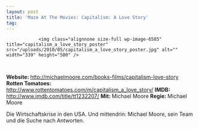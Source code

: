 ```yaml
---
layout: post
title: 'Maze At The Movies: Capitalism: A Love Story'
tag: 
---
```



                <img class="alignnone size-full wp-image-6585" title="capitalism_a_love_story_poster" src="/uploads/2010/05/capitalism_a_love_story_poster.jpg" alt="" width="339" height="500" />
<img class="alignnone size-full wp-image-5898" title="movie_review_5stars" src="/uploads/2010/02/movie_review_5stars.png" alt="" width="75" height="15" />
<p><strong> Website: </strong><a href="http://michaelmoore.com/books-films/capitalism-love-story"><a href="http://michaelmoore.com/books-films/capitalism-love-story">http://michaelmoore.com/books-films/capitalism-love-story</a></a>
<strong>Rotten Tomatoes: </strong><a href="http://www.rottentomatoes.com/m/capitalism_a_love_story/"><a href="http://www.rottentomatoes.com/m/capitalism_a_love_story/">http://www.rottentomatoes.com/m/capitalism_a_love_story/</a></a>
<strong>IMDB: </strong><a href="http://www.imdb.com/title/tt1232207/"><a href="http://www.imdb.com/title/tt1232207/">http://www.imdb.com/title/tt1232207/</a></a>
<strong>Mit: </strong>Michael Moore
<strong>Regie: </strong>Michael Moore</p>
<p>Die Wirtschaftskrise in den USA. Und mittendrin: Michael Moore, sein Team und die Suche nach Antworten.</p>
            
